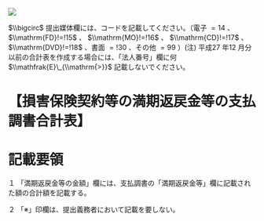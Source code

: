 ![](https://www.nta.go.jp/tmp/0448a9de-b421-485d-8b06-afbcbcda8eef/images/2bf2ec15ecf9512404d59b72923188803badc4c3b25cc70f3ef2f9b06ded6e1a.jpg)

$\\bigcirc$ 提出媒体欄には、コードを記載してください。（電子 $=14$ 、 $\\mathrm{FD}!=!15$ 、 $\\mathrm{MO}!=!16$ 、 $\\mathrm{CD}!=!17$ 、 $\\mathrm{DVD}!=!18$ 、書面 $=!30$ 、その他 $=99$ ）(注) 平成27 年12 月分以前の合計表を作成する場合には、「法人番号」欄に何 $\\mathfrak{E}\_{\\mathrm{>}}$ 記載しないでください。

# 【損害保険契約等の満期返戻金等の支払調書合計表】

# 記載要領

１ 「満期返戻金等の金額」欄には、支払調書の「満期返戻金等」欄に記載された額の合計額を記載する。

２ 「※」印欄は、提出義務者において記載を要しない。